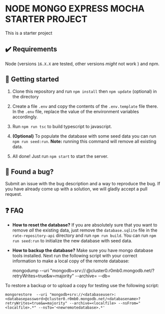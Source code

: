 # NODE MONGO EXPRESS MOCHA  STARTER PROJECT

This is a starter project

## ✔️ Requirements

Node (versions `16.X.X` are tested,  other versions _might_ not work ) and npm. 

## 🚀 Getting started

1. Clone this repository and run `npm install` then  `npm update` (optional) in the directory

2.  Create a file `.env`  and copy the contents of the `.env.template` file there. In the `.env` file, replace the value of the environment variables accordingly.

4. Run `npm run tsc`  to build typescript to javascript.

5. **(Optional)** To populate the database with some seed data you can run `npm run seed:run`. **Note:** running this command will remove all existing data.

6. All done! Just run `npm start` to start the server. 

## 🐛 Found a bug?

Submit an issue with the bug description and a way to reproduce the bug. If you have already come up with a solution, we will gladly accept a pull request.

## ❓ FAQ

- **How to reset the database?** If you are absolutely sure that you want to remove _all_ the existing data, just remove the `database.sqlite` file in the `rate-repository-api` directory and run `npm run build`. You can run `npm run seed:run` to initialize the new database with seed data.

- **How to backup the database?** Make sure you have mongo database tools installed. Next run the following script with your correct information to make a local copy of the remote database:

	mongodump --uri "mongodb+srv://<databaseuser>:<databasepassword>@cluster0.r0mb0.mongodb.net/<databasename>?retryWrites=true&w=majority"  --archive=<outputfile> --db=<databasename>

To restore a backup or to upload a copy for testing use the following script:

	mongorestore  --uri "mongodb+srv://<databaseuser>:<databasepassword>@cluster0.r0mb0.mongodb.net/<databasename>?retryWrites=true&w=majority" --archive=<localfile> --nsFrom="<localfile>.*" --nsTo='<newremotedatabase>.*'


